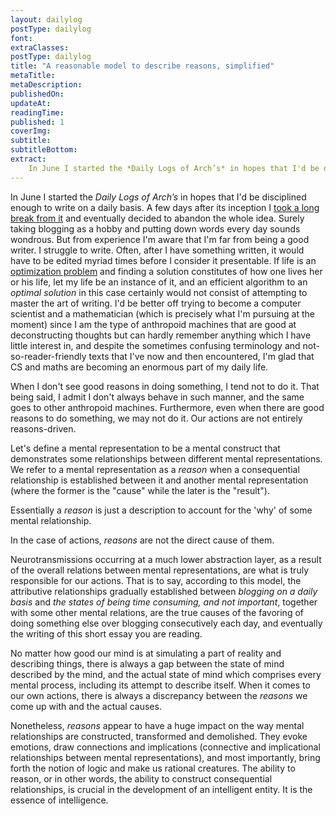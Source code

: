 ```yaml
---
layout: dailylog
postType: dailylog
font: 
extraClasses: 
postType: dailylog
title: "A reasonable model to describe reasons, simplified"
metaTitle:
metaDescription: 
publishedOn: 
updateAt: 
readingTime: 
published: 1
coverImg: 
subtitle:
subtitleBottom:
extract: 
    In June I started the *Daily Logs of Arch’s* in hopes that I'd be disciplined enough to write on a daily basis. A few days after its inception I [took a long break from it](http://0a.io/halt1/) and eventually decided to abandon the whole idea. Surely taking blogging as a hobby and putting down words every day sounds wondrous. But from experience I'm aware that I'm far from being a good writer. I struggle to write. Often, after I have something written, it would have to be edited myriad times before I consider it presentable. If life is an [optimization problem](https://en.wikipedia.org/wiki/Optimization_problem) and finding a solution constitutes of how one lives her or his life, let my life be an instance of it, and an efficient algorithm to an *optimal solution* in this case certainly would not consist of attempting to master the art of writing. I'd be better off trying to become a computer scientist and a mathematician (which is precisely what I'm pursuing at the moment) since I am the type of anthropoid machines that are good at deconstructing thoughts but can hardly remember anything which I have little interest in, and despite the sometimes confusing terminology and not-so-reader-friendly texts that I've now and then encountered, I'm glad that CS and maths are becoming an enormous part of my daily life.
---
```


In June I started the *Daily Logs of Arch’s* in hopes that I'd be disciplined enough to write on a daily basis. A few days after its inception I [took a long break from it](http://0a.io/halt1/) and eventually decided to abandon the whole idea. Surely taking blogging as a hobby and putting down words every day sounds wondrous. But from experience I'm aware that I'm far from being a good writer. I struggle to write. Often, after I have something written, it would have to be edited myriad times before I consider it presentable. If life is an [optimization problem](https://en.wikipedia.org/wiki/Optimization_problem) and finding a solution constitutes of how one lives her or his life, let my life be an instance of it, and an efficient algorithm to an *optimal solution* in this case certainly would not consist of attempting to master the art of writing. I'd be better off trying to become a computer scientist and a mathematician (which is precisely what I'm pursuing at the moment) since I am the type of anthropoid machines that are good at deconstructing thoughts but can hardly remember anything which I have little interest in, and despite the sometimes confusing terminology and not-so-reader-friendly texts that I've now and then encountered, I'm glad that CS and maths are becoming an enormous part of my daily life.

When I don't see good reasons in doing something, I tend not to do it. That being said, I admit I don't always behave in such manner, and the same goes to other anthropoid machines. Furthermore, even when there are good reasons to do something, we may not do it. Our actions are not entirely reasons-driven. 

Let's define a mental representation to be a mental construct that demonstrates some relationships between different mental representations. We refer to a mental representation as a *reason* when a consequential relationship is established between it and another mental representation (where the former is the "cause" while the later is the "result"). 

Essentially a *reason* is just a description to account for the 'why' of some mental relationship. 

In the case of actions, *reasons* are not the direct cause of them. 

Neurotransmissions occurring at a much lower abstraction layer, as a result of the overall relations between mental representations, are what is truly responsible for our actions. That is to say, according to this model, the attributive relationships gradually established between *blogging on a daily basis* and *the states of being time consuming, and not important*, together with some other mental relations, are the true causes of the favoring of doing something else over blogging consecutively each day, and eventually the writing of this short essay you are reading. 

No matter how good our mind is at simulating a part of reality and describing things, there is always a gap between the state of mind described by the mind, and the actual state of mind which comprises every mental process, including its attempt to describe itself. When it comes to our own actions, there is always a discrepancy between the *reasons* we come up with and the actual causes.

Nonetheless, *reasons* appear to have a huge impact on the way mental relationships are constructed, transformed and demolished. They evoke emotions, draw connections and implications (connective and implicational relationships between mental representations), and most importantly, bring forth the notion of logic and make us rational creatures. The ability to reason, or in other words, the ability to construct consequential relationships, is crucial in the development of an intelligent entity. It is the essence of intelligence.